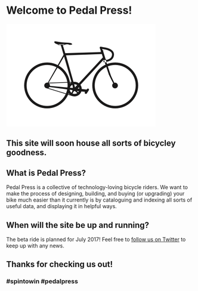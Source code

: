 # Welcome to Pedal Press!

![](pedalpress.png)

## This site will soon house all sorts of bicycley goodness.

## What is Pedal Press?

Pedal Press is a collective of technology-loving bicycle riders.  We want to make the process of designing, building, and buying (or upgrading) your bike much easier than it currently is by cataloguing and indexing all sorts of useful data, and displaying it in helpful ways.

## When will the site be up and running?

The beta ride is planned for July 2017!  Feel free to [follow us on Twitter](https://twitter.com/pedal_press) to keep up with any news.

## Thanks for checking us out!

### #spintowin #pedalpress
